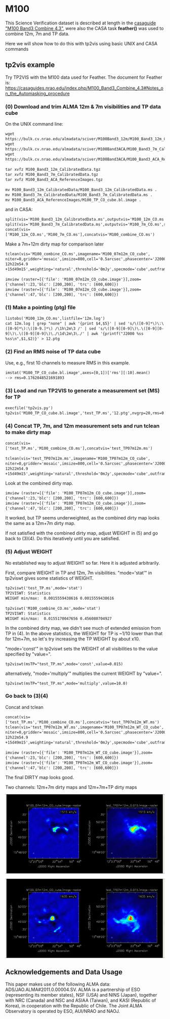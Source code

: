 # M100

This Science Verification dataset is described at length in the
[casaguide "M100 Band3 Combine 4.3"](https://casaguides.nrao.edu/index.php/M100_Band3_Combine_4.3), were also
the CASA task **feather()** was used to combine 12m, 7m and TP data.

Here we will show how to do this with tp2vis using basic UNIX and CASA commands

## tp2vis example

Try TP2VIS with the M100 data used for Feather. The document for Feather is:
https://casaguides.nrao.edu/index.php/M100_Band3_Combine_4.3#Notes_on_the_Automasking_procedure

### (0) Download and trim ALMA 12m & 7m visibilities and TP data cube

On the UNIX command line:

    wget https://bulk.cv.nrao.edu/almadata/sciver/M100Band3_12m/M100_Band3_12m_CalibratedData.tgz
    wget https://bulk.cv.nrao.edu/almadata/sciver/M100Band3ACA/M100_Band3_7m_CalibratedData.tgz
    wget https://bulk.cv.nrao.edu/almadata/sciver/M100Band3ACA/M100_Band3_ACA_ReferenceImages.tgz

    tar xvfz M100_Band3_12m_CalibratedData.tgz
    tar xvfz M100_Band3_7m_CalibratedData.tgz
    tar xvfz M100_Band3_ACA_ReferenceImages.tgz

    mv M100_Band3_12m_CalibratedData/M100_Band3_12m_CalibratedData.ms .
    mv M100_Band3_7m_CalibratedData/M100_Band3_7m_CalibratedData.ms .
    mv M100_Band3_ACA_ReferenceImages/M100_TP_CO_cube.bl.image .

and in CASA:

    split(vis='M100_Band3_12m_CalibratedData.ms',outputvis='M100_12m_CO.ms',spw='0',field='M100',datacolumn='data',keepflags=False)
    split(vis='M100_Band3_7m_CalibratedData.ms',outputvis='M100_7m_CO.ms',spw='3,5',field='M100',datacolumn='data',keepflags=False)
    concat(vis=['M100_12m_CO.ms','M100_7m_CO.ms'],concatvis='M100_combine_CO.ms')


Make a 7m+12m dirty map for comparison later

    tclean(vis='M100_combine_CO.ms',imagename='M100_07m12m_CO_cube', niter=0,gridder='mosaic',imsize=800,cell='0.5arcsec',phasecenter='J2000 12h22m54.9 +15d49m15',weighting='natural',threshold='0mJy',specmode='cube',outframe='LSRK',restfreq='115.271201800GHz',nchan=70,start='1400km/s',width='5km/s')

    imview (raster=[{'file': 'M100_07m12m_CO_cube.image'}],zoom={'channel':23,'blc': [200,200], 'trc': [600,600]})
    imview (raster=[{'file': 'M100_07m12m_CO_cube.image'}],zoom={'channel':47,'blc': [200,200], 'trc': [600,600]})

### (1) Make a pointing (ptg) file

    listobs('M100_12m_CO.ms',listfile='12m.log')
    cat 12m.log | grep "none" | awk '{print $4,$5}' | sed 's/\([0-9]*\)\:\([0-9]*\):\([0-9.]*\) /\1h\2m\3 /' | sed 's/\([0-9][0-9]\)\.\([0-9][0-9]\)\.\([0-9][0-9]\)\./\1d\2m\3\./' | awk '{printf("J2000 %ss %ss\n",$1,$2)}' > 12.ptg

### (2) Find an RMS noise of TP data cube

Use, e.g., first 10 channels to measure RMS in this example.

    imstat('M100_TP_CO_cube.bl.image',axes=[0,1])['rms'][:10].mean()
    --> rms=0.1762048521691893

### (3) Load and run TP2VIS to generate a measurement set (MS) for TP

    execfile('tp2vis.py')
    tp2vis('M100_TP_CO_cube.bl.image','test_TP.ms','12.ptg',nvgrp=20,rms=0.1762048521691893)

### (4) Concat TP, 7m, and 12m measurement sets and run tclean to make dirty map

    concat(vis=['test_TP.ms','M100_combine_CO.ms'],concatvis='test_TP07m12m.ms')

    tclean(vis='test_TP07m12m.ms',imagename='M100_TP07m12m_CO_cube', niter=0,gridder='mosaic',imsize=800,cell='0.5arcsec',phasecenter='J2000 12h22m54.9 +15d49m15',weighting='natural',threshold='0mJy',specmode='cube',outframe='LSRK',restfreq='115.271201800GHz',nchan=70,start='1400km/s',width='5km/s')

Look at the combined dirty map.

    imview (raster=[{'file': 'M100_TP07m12m_CO_cube.image'}],zoom={'channel':23,'blc': [200,200], 'trc': [600,600]})
    imview (raster=[{'file': 'M100_TP07m12m_CO_cube.image'}],zoom={'channel':47,'blc': [200,200], 'trc': [600,600]})

It worked, but TP seems underweighted, as the combined dirty map looks the same as a 12m+7m dirty map.

If not satisfied with the combined dirty map, adjust WEIGHT in (5) and go back to (3)(4). Do this iteratively until you are satisfied.


### (5) Adjust WEIGHT

No established way to adjust WEIGHT so far. Here it is adjusted arbitrarily.

First, compare WEIGHT in TP and 12m, 7m visibilities. "mode='stat'" in tp2viswt gives some statistics of WEIGHT.

    tp2viswt('test_TP.ms',mode='stat')
    TP2VISWT: Statistics
    WEIGHT min/max:  0.0015559438616 0.0015559438616

    tp2viswt('M100_combine_CO.ms',mode='stat')
    TP2VISWT: Statistics
    WEIGHT min/max:  0.0155170047656 0.456080704927

In the combined dirty map, we didn't see much of extended emission from TP in (4). In the above statistics, the WEIGHT for TP is ~1/10 lower than that for 12m+7m, so let's try increasing the TP WEIGHT by about x10.

"mode='const'" in tp2viswt sets the WEIGHT of all visibilities to the value specified by "value=".

    tp2viswt(msTP="test_TP.ms",mode='const',value=0.015)

alternatively, "mode='multiply'" multiplies the current WEIGHT by "value=".

    tp2viswt(msTP="test_TP.ms",mode='multiply',value=10.0)


### Go back to (3)(4)

Concat and tclean

    concat(vis=['test_TP.ms','M100_combine_CO.ms'],concatvis='test_TP07m12m_WT.ms')
    tclean(vis='test_TP07m12m_WT.ms',imagename='M100_TP07m12m_WT_CO_cube', niter=0,gridder='mosaic',imsize=800,cell='0.5arcsec',phasecenter='J2000 12h22m54.9 +15d49m15',weighting='natural',threshold='0mJy',specmode='cube',outframe='LSRK',restfreq='115.271201800GHz',nchan=70,start='1400km/s',width='5km/s')

    imview (raster=[{'file': 'M100_TP07m12m_WT_CO_cube.image'}],zoom={'channel':23,'blc': [200,200], 'trc': [600,600]})
    imview (raster=[{'file': 'M100_TP07m12m_WT_CO_cube.image'}],zoom={'channel':47,'blc': [200,200], 'trc': [600,600]})

The final DIRTY map looks good.


Two channels: 12m+7m dirty maps and 12m+7m+TP dirty maps

![plot1](figures/M100.v1515.gif)

![plot1](figures/M100.v1635.gif)




## Acknowledgements and Data Usage

This paper makes use of the following ALMA data: ADS/JAO.ALMA#2011.0.00004.SV.
ALMA is a partnership of ESO (representing its member states), NSF (USA)
and NINS (Japan), together with NRC (Canada) and NSC and ASIAA (Taiwan),
and KASI (Republic of Korea), in cooperation with the Republic of Chile.
The Joint ALMA Observatory is operated by ESO, AUI/NRAO and NAOJ.
